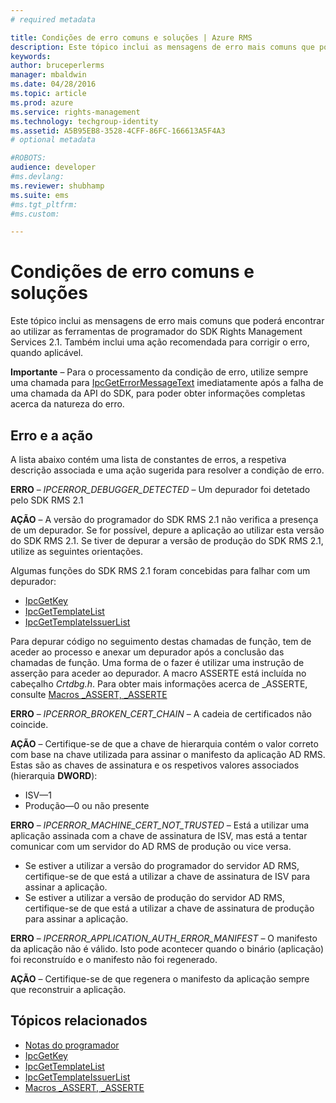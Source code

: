 ```yaml
---
# required metadata

title: Condições de erro comuns e soluções | Azure RMS
description: Este tópico inclui as mensagens de erro mais comuns que poderá encontrar ao utilizar as ferramentas de programador do SDK RMS 2.1.
keywords:
author: bruceperlerms
manager: mbaldwin
ms.date: 04/28/2016
ms.topic: article
ms.prod: azure
ms.service: rights-management
ms.technology: techgroup-identity
ms.assetid: A5B95EB8-3528-4CFF-86FC-166613A5F4A3
# optional metadata

#ROBOTS:
audience: developer
#ms.devlang:
ms.reviewer: shubhamp
ms.suite: ems
#ms.tgt_pltfrm:
#ms.custom:

---
```


# Condições de erro comuns e soluções
Este tópico inclui as mensagens de erro mais comuns que poderá encontrar ao utilizar as ferramentas de programador do SDK Rights Management Services 2.1. Também inclui uma ação recomendada para corrigir o erro, quando aplicável.

**Importante** – Para o processamento da condição de erro, utilize sempre uma chamada para [IpcGetErrorMessageText](/rights-management/sdk/2.1/api/win/functions#msipc_ipcgeterrormessagetext) imediatamente após a falha de uma chamada da API do SDK, para poder obter informações completas acerca da natureza do erro.

 

## Erro e a ação ##
A lista abaixo contém uma lista de constantes de erros, a respetiva descrição associada e uma ação sugerida para resolver a condição de erro.

**ERRO** – *IPCERROR_DEBUGGER_DETECTED* – Um depurador foi detetado pelo SDK RMS 2.1

**AÇÃO** – A versão do programador do SDK RMS 2.1 não verifica a presença de um depurador. Se for possível, depure a aplicação ao utilizar esta versão do SDK RMS 2.1.
Se tiver de depurar a versão de produção do SDK RMS 2.1, utilize as seguintes orientações.

Algumas funções do SDK RMS 2.1 foram concebidas para falhar com um depurador:
- [IpcGetKey</strong>](/rights-management/sdk/2.1/api/win/functions#msipc_ipcgetkey)
- [IpcGetTemplateList](/rights-management/sdk/2.1/api/win/functions#msipc_ipcgettemplatelist)
- [IpcGetTemplateIssuerList](/rights-management/sdk/2.1/api/win/functions#msipc_ipcgettemplateissuerlist)

Para depurar código no seguimento destas chamadas de função, tem de aceder ao processo e anexar um depurador após a conclusão das chamadas de função. Uma forma de o fazer é utilizar uma instrução de asserção para aceder ao depurador. A macro ASSERTE está incluída no cabeçalho *Crtdbg.h*.
Para obter mais informações acerca de \_ASSERTE, consulte [Macros \_ASSERT, \_ASSERTE](https://msdn.microsoft.com/en-us/library/ezb1wyez.aspx)

**ERRO** – *IPCERROR_BROKEN_CERT_CHAIN* – A cadeia de certificados não coincide.

**AÇÃO** – Certifique-se de que a chave de hierarquia contém o valor correto com base na chave utilizada para assinar o manifesto da aplicação AD RMS.
Estas são as chaves de assinatura e os respetivos valores associados (hierarquia **DWORD**):
- ISV—1
- Produção—0 ou não presente

**ERRO** – *IPCERROR_MACHINE_CERT_NOT_TRUSTED* – Está a utilizar uma aplicação assinada com a chave de assinatura de ISV, mas está a tentar comunicar com um servidor do AD RMS de produção ou vice versa.

- Se estiver a utilizar a versão do programador do servidor AD RMS, certifique-se de que está a utilizar a chave de assinatura de ISV para assinar a aplicação.
- Se estiver a utilizar a versão de produção do servidor AD RMS, certifique-se de que está a utilizar a chave de assinatura de produção para assinar a aplicação.

**ERRO** – *IPCERROR_APPLICATION_AUTH_ERROR_MANIFEST* – O manifesto da aplicação não é válido. Isto pode acontecer quando o binário (aplicação) foi reconstruído e o manifesto não foi regenerado.

**AÇÃO** – Certifique-se de que regenera o manifesto da aplicação sempre que reconstruir a aplicação.

## Tópicos relacionados ##
* [Notas do programador](developer-notes.md)
* [IpcGetKey](/rights-management/sdk/2.1/api/win/functions#msipc_ipcgetkey)
* [IpcGetTemplateList](/rights-management/sdk/2.1/api/win/functions#msipc_ipcgettemplatelist)
* [IpcGetTemplateIssuerList](/rights-management/sdk/2.1/api/win/functions#msipc_ipcgettemplateissuerlist)
* [Macros \_ASSERT, \_ASSERTE](https://msdn.microsoft.com/en-us/library/ezb1wyez.aspx)
 

 


<!--HONumber=Apr16_HO4-->


